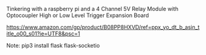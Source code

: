 Tinkering with a raspberry pi and a 4 Channel 5V Relay Module with Optocoupler High or Low Level Trigger Expansion Board

https://www.amazon.com/gp/product/B08PP8HXVD/ref=ppx_yo_dt_b_asin_title_o00_s01?ie=UTF8&psc=1


Note: pip3 install flask flask-socketio
